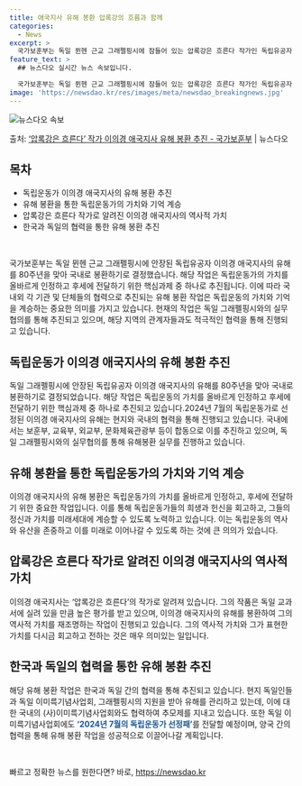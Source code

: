 ```yaml
---
title: 애국지사 유해 봉환 압록강의 흐름과 함께
categories:
  - News
excerpt: >
  국가보훈부는 독일 뮌헨 근교 그래펠핑시에 잠들어 있는 압록강은 흐른다 작가인 독립유공자 이의경 애국지사(필명…
feature_text: >
  ## 뉴스다오 실시간 뉴스 속보입니다.

  국가보훈부는 독일 뮌헨 근교 그래펠핑시에 잠들어 있는 압록강은 흐른다 작가인 독립유공자 이의경 애국지사(필명…
image: 'https://newsdao.kr/res/images/meta/newsdao_breakingnews.jpg'
---
```


![뉴스다오 속보](https://newsdao.kr/res/images/meta/newsdao_breakingnews.jpg)

<p>출처: <a href="https://newsdao.kr/3795" rel="dofollow">‘압록강은 흐른다’ 작가 이의경 애국지사 유해 봉환 추진 - 국가보훈부</a> | 뉴스다오</p>

<h2 data-ke-size="size26">목차</h2>
<ul>
    <li>독립운동가 이의경 애국지사의 유해 봉환 추진</li>
    <li>유해 봉환을 통한 독립운동가의 가치와 기억 계승</li>
    <li>압록강은 흐른다 작가로 알려진 이의경 애국지사의 역사적 가치</li>
    <li>한국과 독일의 협력을 통한 유해 봉환 추진</li>
</ul>
<p data-ke-size="size16">&nbsp;</p>

국가보훈부는 독일 뮌헨 근교 그래펠핑시에 안장된 독립유공자 이의경 애국지사의 유해를 80주년을 맞아 국내로 봉환하기로 결정했습니다. 해당 작업은 독립운동가의 가치를 올바르게 인정하고 후세에 전달하기 위한 핵심과제 중 하나로 추진됩니다. 이에 따라 국내외 각 기관 및 단체들의 협력으로 추진되는 유해 봉환 작업은 독립운동의 가치와 기억을 계승하는 중요한 의미를 가지고 있습니다. 현재의 작업은 독일 그래펠핑시와의 실무협의를 통해 추진되고 있으며, 해당 지역의 관계자들과도 적극적인 협력을 통해 진행되고 있습니다.

<h2 data-ke-size="size26">독립운동가 이의경 애국지사의 유해 봉환 추진</h2>
독일 그래펠핑시에 안장된 독립유공자 이의경 애국지사의 유해를 80주년을 맞아 국내로 봉환하기로 결정되었습니다. 해당 작업은 독립운동의 가치를 올바르게 인정하고 후세에 전달하기 위한 핵심과제 중 하나로 추진되고 있습니다.2024년 7월의 독립운동가로 선정된 이의경 애국지사의 유해는 현지와 국내의 협력을 통해 진행되고 있습니다. 국내에서는 보훈부, 교육부, 외교부, 문화체육관광부 등이 합동으로 이를 추진하고 있으며, 독일 그래펠핑시와의 실무협의를 통해 유해봉환 실무를 진행하고 있습니다.

<h2 data-ke-size="size26">유해 봉환을 통한 독립운동가의 가치와 기억 계승</h2>
이의경 애국지사의 유해 봉환은 독립운동가의 가치를 올바르게 인정하고, 후세에 전달하기 위한 중요한 작업입니다. 이를 통해 독립운동가들의 희생과 헌신을 회고하고, 그들의 정신과 가치를 미래세대에 계승할 수 있도록 노력하고 있습니다. 이는 독립운동의 역사와 유산을 존중하고 이를 미래로 이어나갈 수 있도록 하는 것에 큰 의의가 있습니다.

<h2 data-ke-size="size26">압록강은 흐른다 작가로 알려진 이의경 애국지사의 역사적 가치</h2>
이의경 애국지사는 ‘압록강은 흐른다’의 작가로 알려져 있습니다. 그의 작품은 독일 교과서에 실려 있을 만큼 높은 평가를 받고 있으며, 이의경 애국지사의 유해를 봉환하여 그의 역사적 가치를 재조명하는 작업이 진행되고 있습니다. 그의 역사적 가치와 그가 표현한 가치를 다시금 회고하고 전하는 것은 매우 의미있는 일입니다.

<h2 data-ke-size="size26">한국과 독일의 협력을 통한 유해 봉환 추진</h2>
해당 유해 봉환 작업은 한국과 독일 간의 협력을 통해 추진되고 있습니다. 현지 독일인들과 독일 이미륵기념사업회, 그래펠핑시의 지원을 받아 유해를 관리하고 있는데, 이에 대한 국내의 (사)이미륵기념사업회와도 협력하여 추모제를 지내고 있습니다. 또한 독일 이미륵기념사업회에도 <b><span style="color: #1a5490;">‘2024년 7월의 독립운동가 선정패’</span></b>를 전달할 예정이며, 양국 간의 협력을 통해 유해 봉환 작업을 성공적으로 이끌어나갈 계획입니다.
<p data-ke-size="size16">&nbsp;</p> 

빠르고 정확한 뉴스를 원한다면? 바로, <a href="https://newsdao.kr" rel="dofollow">https://newsdao.kr</a>


